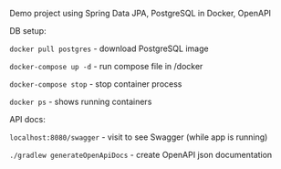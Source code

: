 Demo project using Spring Data JPA, PostgreSQL in Docker, OpenAPI

DB setup:

`docker pull postgres` - download PostgreSQL image

`docker-compose up -d` - run compose file in /docker

`docker-compose stop` - stop container process

`docker ps` - shows running containers

API docs:

`localhost:8080/swagger` - visit to see Swagger (while app is running)

`./gradlew generateOpenApiDocs` - create OpenAPI json documentation

